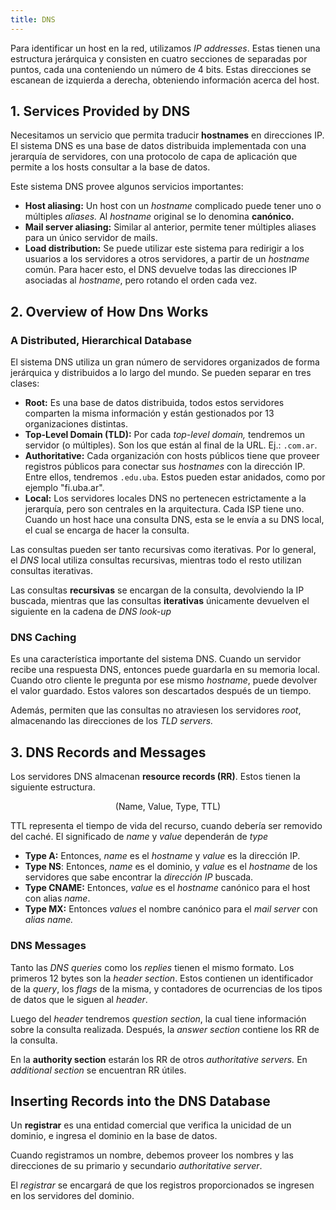 ```yaml
---
title: DNS
---
```


Para identificar un host en la red, utilizamos *IP addresses*. Estas tienen una estructura jerárquica y consisten en cuatro secciones de separadas por puntos, cada una conteniendo un número de 4 bits. Estas direcciones se escanean de izquierda a derecha, obteniendo información acerca del host.

## 1. Services Provided by DNS

Necesitamos un servicio que permita traducir **hostnames** en direcciones IP. El sistema DNS es una base de datos distribuida implementada con una jerarquía de servidores, con una protocolo de capa de aplicación que permite a los hosts consultar a la base de datos.

Este sistema DNS provee algunos servicios importantes:

- **Host aliasing:** Un host con un *hostname* complicado puede tener uno o múltiples *aliases.* Al *hostname* original se lo denomina **canónico.**
- **Mail server aliasing:** Similar al anterior, permite tener múltiples aliases para un único servidor de mails.
- **Load distribution:** Se puede utilizar este sistema para redirigir a los usuarios a los servidores a otros servidores, a partir de un *hostname* común. Para hacer esto, el DNS devuelve todas las direcciones IP asociadas al *hostname*, pero rotando el orden cada vez.

## 2. Overview of How Dns Works

### A Distributed, Hierarchical Database

El sistema DNS utiliza un gran número de servidores organizados de forma jerárquica y distribuidos a lo largo del mundo. Se pueden separar en tres clases:

- **Root:** Es una base de datos distribuida, todos estos servidores comparten la misma información y están gestionados por 13 organizaciones distintas.
- **Top-Level Domain (TLD):** Por cada *top-level domain,* tendremos un servidor (o múltiples). Son los que están al final de la URL. Ej.: `.com.ar`.
- **Authoritative:** Cada organización con hosts públicos tiene que proveer registros públicos para conectar sus *hostnames* con la dirección IP. Entre ellos, tendremos `.edu.uba`. Estos pueden estar anidados, como por ejemplo "fi.uba.ar".
- **Local:** Los servidores locales DNS no pertenecen estrictamente a la jerarquía, pero son centrales en la arquitectura. Cada ISP tiene uno. Cuando un host hace una consulta DNS, esta se le envía a su DNS local, el cual se encarga de hacer la consulta.

Las consultas pueden ser tanto recursivas como iterativas. Por lo general, el *DNS* local utiliza consultas recursivas, mientras todo el resto utilizan consultas iterativas.

Las consultas **recursivas** se encargan de la consulta, devolviendo la IP buscada, mientras que las consultas **iterativas** únicamente devuelven el siguiente en la cadena de *DNS look-up*

### DNS Caching

Es una característica importante del sistema DNS. Cuando un servidor recibe una respuesta DNS, entonces puede guardarla en su memoria local. Cuando otro cliente le pregunta por ese mismo *hostname*, puede devolver el valor guardado. Estos valores son descartados después de un tiempo.

Además, permiten que las consultas no atraviesen los servidores *root*, almacenando las direcciones de los *TLD servers.*

## 3. DNS Records and Messages

Los servidores DNS almacenan **resource records (RR)**. Estos tienen la siguiente estructura.

$$
\text{(Name, Value, Type, TTL)}
$$

TTL representa el tiempo de vida del recurso, cuando debería ser removido del caché. El significado de *name* y *value* dependerán de *type*

- **Type A:** Entonces, *name* es el *hostname* y *value* es la dirección IP.
- **Type NS**: Entonces, *name* es el dominio, y *value* es el *hostname* de los servidores que sabe encontrar la *dirección IP* buscada.
- **Type CNAME:** Entonces, *value* es el *hostname* canónico para el host con alias *name*.
- **Type MX:** Entonces *values* el nombre canónico para el *mail server* con *alias name.*

### DNS Messages

Tanto las *DNS queries* como los *replies* tienen el mismo formato. Los primeros 12 bytes son la *header section*. Estos contienen un identificador de la *query*, los *flags* de la misma, y contadores de ocurrencias de los tipos de datos que le siguen al *header*.

Luego del *header* tendremos *question section*, la cual tiene información sobre la consulta realizada. Después, la *answer section* contiene los RR de la consulta.

En la **authority section** estarán los RR de otros *authoritative servers.* En *additional section* se encuentran RR útiles.

## Inserting Records into the DNS Database

Un **registrar** es una entidad comercial que verifica la unicidad de un dominio, e ingresa el dominio en la base de datos.

Cuando registramos un nombre, debemos proveer los nombres y las direcciones de su primario y secundario *authoritative server*.

El *registrar* se encargará de que los registros proporcionados se ingresen en los servidores del dominio.
